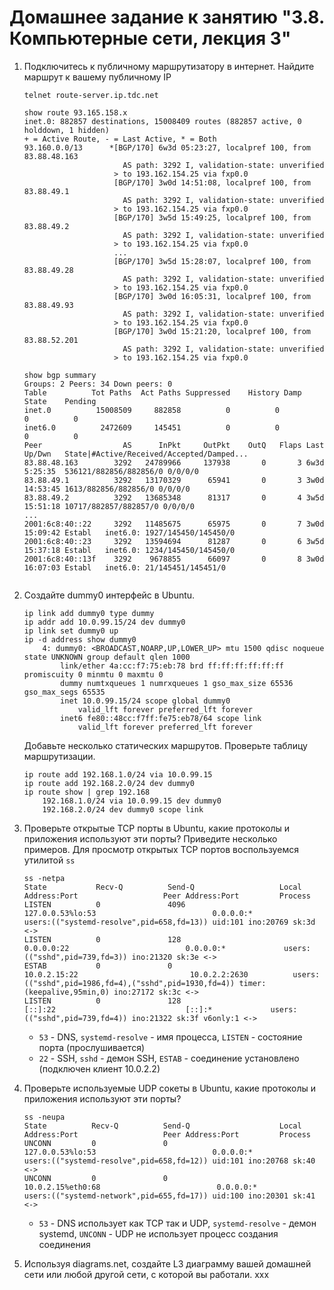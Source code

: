 # Домашнее задание к занятию "3.8. Компьютерные сети, лекция 3"

1. Подключитесь к публичному маршрутизатору в интернет. Найдите маршрут к вашему публичному IP
    ```
    telnet route-server.ip.tdc.net
    
    show route 93.165.158.x
    inet.0: 882857 destinations, 15008409 routes (882857 active, 0 holddown, 1 hidden)
    + = Active Route, - = Last Active, * = Both
    93.160.0.0/13      *[BGP/170] 6w3d 05:23:27, localpref 100, from 83.88.48.163
                          AS path: 3292 I, validation-state: unverified
                        > to 193.162.154.25 via fxp0.0
                        [BGP/170] 3w0d 14:51:08, localpref 100, from 83.88.49.1
                          AS path: 3292 I, validation-state: unverified
                        > to 193.162.154.25 via fxp0.0
                        [BGP/170] 3w5d 15:49:25, localpref 100, from 83.88.49.2
                          AS path: 3292 I, validation-state: unverified
                        > to 193.162.154.25 via fxp0.0
                        ...
                        [BGP/170] 3w5d 15:28:07, localpref 100, from 83.88.49.28
                          AS path: 3292 I, validation-state: unverified
                        > to 193.162.154.25 via fxp0.0
                        [BGP/170] 3w0d 16:05:31, localpref 100, from 83.88.49.93
                          AS path: 3292 I, validation-state: unverified
                        > to 193.162.154.25 via fxp0.0
                        [BGP/170] 3w0d 15:21:20, localpref 100, from 83.88.52.201
                          AS path: 3292 I, validation-state: unverified
                        > to 193.162.154.25 via fxp0.0
    
    show bgp summary
    Groups: 2 Peers: 34 Down peers: 0
    Table          Tot Paths  Act Paths Suppressed    History Damp State    Pending
    inet.0          15008509     882858          0          0          0          0
    inet6.0          2472609     145451          0          0          0          0
    Peer                  AS      InPkt     OutPkt    OutQ   Flaps Last Up/Dwn   State|#Active/Received/Accepted/Damped...
    83.88.48.163        3292   24789966     137938       0       3 6w3d 5:25:35  536121/882856/882856/0 0/0/0/0
    83.88.49.1          3292   13170329      65941       0       3 3w0d 14:53:45 1613/882856/882856/0 0/0/0/0
    83.88.49.2          3292   13685348      81317       0       4 3w5d 15:51:18 10717/882857/882857/0 0/0/0/0
    ...
    2001:6c8:40::22     3292   11485675      65975       0       7 3w0d 15:09:42 Establ   inet6.0: 1927/145450/145450/0
    2001:6c8:40::23     3292   13594694      81287       0       6 3w5d 15:37:18 Establ   inet6.0: 1234/145450/145450/0
    2001:6c8:40::13f    3292    9678855      66097       0       8 3w0d 16:07:03 Establ   inet6.0: 21/145451/145451/0
                        
    ```
2. Создайте dummy0 интерфейс в Ubuntu.  
    ```
    ip link add dummy0 type dummy
    ip addr add 10.0.99.15/24 dev dummy0
    ip link set dummy0 up
    ip -d address show dummy0
        4: dummy0: <BROADCAST,NOARP,UP,LOWER_UP> mtu 1500 qdisc noqueue state UNKNOWN group default qlen 1000
            link/ether 4a:cc:f7:75:eb:78 brd ff:ff:ff:ff:ff:ff promiscuity 0 minmtu 0 maxmtu 0
            dummy numtxqueues 1 numrxqueues 1 gso_max_size 65536 gso_max_segs 65535
            inet 10.0.99.15/24 scope global dummy0
                valid_lft forever preferred_lft forever
            inet6 fe80::48cc:f7ff:fe75:eb78/64 scope link
                valid_lft forever preferred_lft forever
    ```
    Добавьте несколько статических маршрутов. Проверьте таблицу маршрутизации.  
    ```
    ip route add 192.168.1.0/24 via 10.0.99.15
    ip route add 192.168.2.0/24 dev dummy0
    ip route show | grep 192.168
        192.168.1.0/24 via 10.0.99.15 dev dummy0
        192.168.2.0/24 dev dummy0 scope link
    ```
3. Проверьте открытые TCP порты в Ubuntu, какие протоколы и приложения используют эти порты? Приведите несколько примеров.
    Для просмотр открытых TCP портов воспользуемся утилитой `ss`  
    ```
    ss -netpa
    State           Recv-Q          Send-Q                   Local Address:Port                   Peer Address:Port         Process
    LISTEN          0               4096                     127.0.0.53%lo:53                          0.0.0.0:*             users:(("systemd-resolve",pid=658,fd=13)) uid:101 ino:20769 sk:3d <->
    LISTEN          0               128                            0.0.0.0:22                          0.0.0.0:*             users:(("sshd",pid=739,fd=3)) ino:21320 sk:3e <->
    ESTAB           0               0                            10.0.2.15:22                         10.0.2.2:2630          users:(("sshd",pid=1986,fd=4),("sshd",pid=1930,fd=4)) timer:(keepalive,95min,0) ino:27172 sk:3c <->
    LISTEN          0               128                               [::]:22                             [::]:*             users:(("sshd",pid=739,fd=4)) ino:21322 sk:3f v6only:1 <->
    ```
    * `53` - DNS, `systemd-resolve` - имя процесса, `LISTEN` - состояние порта (прослушивается)  
    * `22` - SSH, `sshd` - демон SSH, `ESTAB` - соединение установлено (подключен клиент 10.0.2.2)  
    
4. Проверьте используемые UDP сокеты в Ubuntu, какие протоколы и приложения используют эти порты?
    ```
    ss -neupa
    State          Recv-Q          Send-Q                    Local Address:Port                   Peer Address:Port         Process
    UNCONN         0               0                         127.0.0.53%lo:53                          0.0.0.0:*             users:(("systemd-resolve",pid=658,fd=12)) uid:101 ino:20768 sk:40 <->
    UNCONN         0               0                        10.0.2.15%eth0:68                          0.0.0.0:*             users:(("systemd-network",pid=655,fd=17)) uid:100 ino:20301 sk:41 <->
    ```
    * `53` - DNS использует как TCP так и UDP, `systemd-resolve` - демон systemd, `UNCONN` - UDP не использует процесс создания соединения  
5. Используя diagrams.net, создайте L3 диаграмму вашей домашней сети или любой другой сети, с которой вы работали. 
    xxx
    ```
    
    ```
